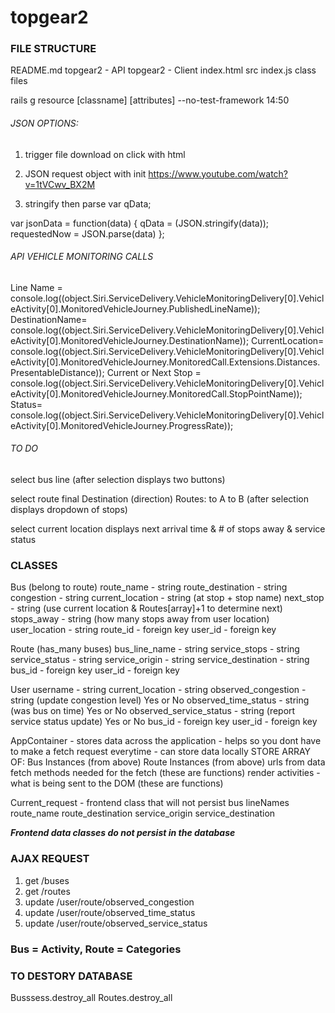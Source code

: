 # topgear2
### FILE STRUCTURE ###
  README.md
  topgear2 - API
  topgear2 - Client
    index.html
    src
      index.js
      class files

rails g resource [classname] [attributes] --no-test-framework 14:50

###### JSON OPTIONS: ######
1) trigger file download on click with html
2) JSON request object with init https://www.youtube.com/watch?v=1tVCwv_BX2M

3) stringify then parse
var qData;

var jsonData = function(data) {
  qData = (JSON.stringify(data));
  requestedNow = JSON.parse(data)
};



###### API VEHICLE MONITORING CALLS ######
Line Name = console.log((object.Siri.ServiceDelivery.VehicleMonitoringDelivery[0].VehicleActivity[0].MonitoredVehicleJourney.PublishedLineName));
DestinationName=
console.log((object.Siri.ServiceDelivery.VehicleMonitoringDelivery[0].VehicleActivity[0].MonitoredVehicleJourney.DestinationName));
CurrentLocation=
console.log((object.Siri.ServiceDelivery.VehicleMonitoringDelivery[0].VehicleActivity[0].MonitoredVehicleJourney.MonitoredCall.Extensions.Distances.PresentableDistance));
Current or Next Stop =
console.log((object.Siri.ServiceDelivery.VehicleMonitoringDelivery[0].VehicleActivity[0].MonitoredVehicleJourney.MonitoredCall.StopPointName));
Status=
console.log((object.Siri.ServiceDelivery.VehicleMonitoringDelivery[0].VehicleActivity[0].MonitoredVehicleJourney.ProgressRate));


###### TO DO ######
select bus line
(after selection displays two buttons)

select route final Destination (direction)
Routes:
to A
to B
(after selection displays dropdown of stops)

select current location
displays next arrival time & # of stops away & service status


### CLASSES ###
Bus (belong to route)
  route_name - string
  route_destination - string
  congestion - string
  current_location - string (at stop + stop name)
  next_stop - string (use current location & Routes[array]+1 to determine next)
  stops_away - string (how many stops away from user location)
  user_location - string
  route_id - foreign key
  user_id - foreign key

Route (has_many buses)
  bus_line_name - string
  service_stops - string
  service_status - string
  service_origin - string
  service_destination - string
  bus_id - foreign key
  user_id - foreign key

User
  username - string
  current_location - string
  observed_congestion - string (update congestion level) Yes or No
  observed_time_status - string (was bus on time) Yes or No
  observed_service_status - string (report service status update) Yes or No
  bus_id - foreign key
  user_id - foreign key

AppContainer - stores data across the application - helps so you dont have to make a fetch request everytime - can store data locally
STORE ARRAY OF:
Bus Instances (from above)
Route Instances (from above)
urls from data fetch
methods needed for the fetch (these are functions)
render activities - what is being sent to the DOM (these are functions)

Current_request - frontend class that will not persist
bus lineNames
route_name
route_destination
service_origin
service_destination

***Frontend data classes do not persist in the database***

### AJAX REQUEST ###
1. get /buses
2. get /routes
3. update /user/route/observed_congestion
4. update /user/route/observed_time_status
5. update /user/route/observed_service_status


### Bus = Activity, Route = Categories ###

### TO DESTORY DATABASE ###
Busssess.destroy_all
Routes.destroy_all
